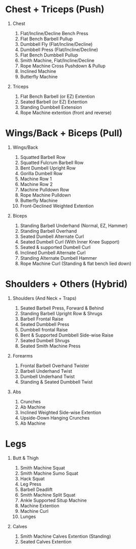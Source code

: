 # Chest + Triceps (Push)

1. Chest
    1. Flat/Incline/Decline Bench Press
    1. Flat Bench Barbell Pullup
    1. Dumbbell Fly (Flat/Incline/Decline)
    1. Dumbbell Press (Flat/Incline/Decline)
    1. Flat Bench Dumbbell Pullup 
    1. Smith Machine, Flat/Incline/Decline
    1. Rope Machine Cross Pushdown & Pullup
    1. Inclined Machine
    1. Butterfly Machine

1. Triceps
    1. Flat Bench Barbell (or EZ) Extention
    1. Seated Barbell (or EZ) Extention
    1. Standing Dumbbell Extension
    1. Rope Machine extention (front and reverse)

# Wings/Back + Biceps (Pull)

1. Wings/Back
    1. Squatted Barbell Row
    1. Squatted Fulcrum Barbell Row
    1. Bent Dumbell Upright Row
    1. Gorilla Dumbell Row
    1. Machine Row 1
    1. Machine Row 2
    1. Machine Pulldown Row
    1. Rope Machine Pulldown
    1. Butterfly Machine
    1. Front-Declined Weighted Extention

1. Biceps
    1. Standing Barbell Underhand (Normal, EZ, Hammer)
    1. Standing Barbell Overhand
    1. Seated Dumbell Alternate Curl
    1. Seated Dumbell Curl (With Inner Knee Support)
    1. Seated & supported Dumbell Curl
    1. Inclined Dumbell Alternate Curl
    1. Standing Alternate Dumbell Hammer
    1. Rope Machine Curl (Standing & flat bench lied down)

# Shoulders + Others (Hybrid)

1. Shoulders (And Neck + Traps)
    1. Seated Barbell Press, Forward & Behind
    1. Standing Barbell Upright Row & Shrugs
    1. Barbell Frontal Raise
    1. Seated Dumbbell Press
    1. Dumbbell frontal Raise
    1. Bent & Supported Dumbbell Side-wise Raise
    1. Seated Dumbell Shrugs
    1. Seated Smith Machine Press

1. Forearms
    1. Frontal Barbell Overhand Twister
    1. Barbell Underhand Twist
    1. Dumbell Underhand Twist
    1. Standing & Seated Dumbbell Twist


1. Abs
    1. Crunches
    1. Ab Machine
    1. Inclined Weighted Side-wise Extention
    1. Upside-Down Hanging Crunches
    1. Ab Machine

# Legs

1. Butt & Thigh
    1. Smith Machine Squat
    1. Smith Machine Sumo Squat
    1. Hack Squat
    1. Leg Press
    1. Barbell Deadlift
    1. Smith Machine Split Squat
    1. Ankle Supported Situp Machine
    1. Machine Extention
    1. Machine Curl
    1. Lunges

1. Calves
    1. Smith Machine Calves Extention (Standing)
    1. Seated Calves Extention

